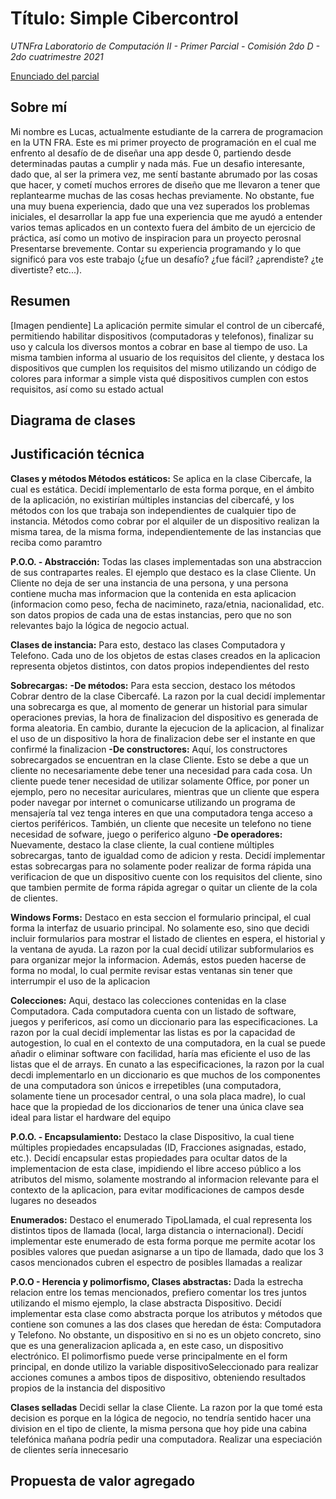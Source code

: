 # Título: Simple Cibercontrol
*UTNFra Laboratorio de Computación II - Primer Parcial - Comisión 2do D - 2do cuatrimestre 2021*

[Enunciado del parcial](https://codeutnfra.github.io/programacion_2_laboratorio_2_apuntes/docs/evaluaciones/parciales/2d-primer-parcial/)

## Sobre mí
Mi nombre es Lucas, actualmente estudiante de la carrera de programacion en la UTN FRA. Este es mi primer proyecto de programación en el cual me enfrento al desafío de
de diseñar una app desde 0, partiendo desde determinadas pautas a cumplir y nada más. Fue un desafio interesante, dado que, al ser la primera vez, me sentí bastante abrumado por las cosas que hacer, y cometí muchos errores de diseño que me llevaron a tener que replantearme muchas de las cosas hechas previamente. No obstante, fue una muy buena experiencia, dado que una vez superados los problemas iniciales, el desarrollar la app fue una experiencia que me ayudó a entender varios temas aplicados en un contexto fuera del ámbito de un ejercicio de práctica, así como un motivo de inspiracion para un proyecto perosnal
Presentarse brevemente. Contar su experiencia programando y lo que significó para vos este trabajo (¿fue un desafío? ¿fue fácil? ¿aprendiste? ¿te divertiste? etc...).

## Resumen

[Imagen pendiente]
La aplicación permite simular el control de un cibercafé, permitiendo habilitar dispositivos (computadoras y telefonos), finalizar su uso y calcula los diversos montos a cobrar en base al tiempo de uso. La misma tambien informa al usuario de los requisitos del cliente, y destaca los dispositivos que cumplen los requisitos del mismo utilizando un código de colores para informar a simple vista qué dispositivos cumplen con estos requisitos, así como su estado actual

## Diagrama de clases


## Justificación técnica


**Clases y métodos Métodos estáticos:** Se aplica en la clase Cibercafe, la cual es estática. Decidí implementarlo de esta forma porque, en el ámbito de la aplicación, no existirían múltiples instancias del cibercafé, y los métodos con los que trabaja son independientes de cualquier tipo de instancia. Métodos como cobrar por el alquiler de un dispositivo realizan la misma tarea, de la misma forma, independientemente de las instancias que reciba como paramtro

**P.O.O. - Abstracción:** Todas las clases implementadas son una abstraccion de sus contrapartes reales. El ejemplo que destaco es la clase Cliente. Un Cliente no deja de ser una instancia de una persona, y una persona contiene mucha mas informacion que la contenida en esta aplicacion (informacion como peso, fecha de nacimineto, raza/etnia, nacionalidad, etc. son datos propios de cada una de estas instancias, pero que no son relevantes bajo la lógica de negocio actual.

**Clases de instancia:** Para esto, destaco las clases Computadora y Telefono. Cada uno de los objetos de estas clases creados en la aplicacion representa objetos distintos, con datos propios independientes del resto

**Sobrecargas:**
  **-De métodos:** Para esta seccion, destaco los métodos Cobrar dentro de la clase Cibercafé. La razon por la cual decidí implementar una sobrecarga es que, al momento de generar un historial para simular operaciones previas, la hora de finalizacion del dispositivo es generada de forma aleatoria. En cambio, durante la ejecucion de la aplicacion, al finalizar el uso de un dispositivo la hora de finalizacion debe ser el instante en que confirmé la finalizacion
  **-De constructores:** Aquí, los constructores sobrecargados se encuentran en la clase Cliente. Esto se debe a que un cliente no necesariamente debe tener una necesidad para cada cosa. Un cliente puede tener necesidad de utilizar solamente Office, por poner un ejemplo, pero no necesitar auriculares, mientras que un cliente que espera poder navegar por internet o comunicarse utilizando un programa de mensajería tal vez tenga interes en que una computadora tenga acceso a ciertos periféricos. También, un cliente que necesite un telefono no tiene necesidad de sofware, juego o periferico alguno
  **-De operadores:** Nuevamente, destaco la clase cliente, la cual contiene múltiples sobrecargas, tanto de igualdad como de adicion y resta. Decidí implementar estas sobrecargas para no solamente poder realizar de forma rápida una verificacion de que un dispositivo cuente con los requisitos del cliente, sino que tambien permite de forma rápida agregar o quitar un cliente de la cola de clientes. 
  
**Windows Forms:** Destaco en esta seccion el formulario principal, el cual forma la interfaz de usuario principal. No solamente eso, sino que decidi incluir formularios para mostrar el listado de clientes en espera, el historial y la ventana de ayuda. La razon por la cual decidí utilizar subformularios es para organizar mejor la informacion. Además, estos pueden hacerse de forma no modal, lo cual permite revisar estas ventanas sin tener que interrumpir el uso de la aplicacion

**Colecciones:** Aqui, destaco las colecciones contenidas en la clase Computadora. Cada computadora cuenta con un listado de software, juegos y perifericos, así como un diccionario para las especificaciones. La razon por la cual decidí implementar las listas es por la capacidad de autogestion, lo cual en el contexto de una computadora, en la cual se puede añadir o eliminar software con facilidad, haría mas eficiente el uso de las listas que el de arrays. En cunato a las especificaciones, la razon por la cual decdi implementarlo en un diccionario es que muchos de los componentes de una computadora son únicos e irrepetibles (una computadora, solamente tiene un procesador central, o una sola placa madre), lo cual hace que la propiedad de los diccionarios de tener una única clave sea ideal para listar el hardware del equipo

**P.O.O. - Encapsulamiento:** Destaco la clase Dispositivo, la cual tiene múltiples propiedades encapsuladas (ID, Fracciones asignadas, estado, etc.). Decidí encapsular estas propiedades para ocultar datos de la implementacion de esta clase, impidiendo el libre acceso público a los atributos del mismo, solamente mostrando al informacion relevante para el contexto de la aplicacion, para evitar modificaciones de campos desde lugares no deseados

**Enumerados:** Destaco el enumerado TipoLlamada, el cual representa los distintos tipos de llamada (local, larga distancia o internacional). Decidí implementar este enumerado de esta forma porque me permite acotar los posibles valores que puedan asignarse a un tipo de llamada, dado que los 3 casos mencionados cubren el espectro de posibles llamadas a realizar

**P.O.O - Herencia y polimorfismo, Clases abstractas:** Dada la estrecha relacion entre los temas mencionados, prefiero comentar los tres juntos utilizando el mismo ejemplo, la clase abstracta Dispositivo. Decidí implementar esta clase como abstracta porque los atributos y métodos que contiene son comunes a las dos clases que heredan de ésta: Computadora y Telefono. No obstante, un dispositivo en si no es un objeto concreto, sino que es una generalizacion aplicada a, en este caso, un dispositivo electrónico. El polimorfismo puede verse principalmente en el form principal, en donde utilizo la variable dispositivoSeleccionado para realizar acciones comunes a ambos tipos de dispositivo, obteniendo resultados propios de la instancia del dispositivo

**Clases selladas** Decidi sellar la clase Cliente. La razon por la que tomé esta decision es porque en la lógica de negocio, no tendría sentido hacer una division en el tipo de cliente, la misma persona que hoy pide una cabina telefónica mañana podría pedir una computadora. Realizar una especiación de clientes sería innecesario

## Propuesta de valor agregado
